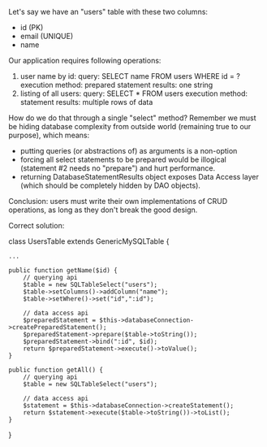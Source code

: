 Let's say we have an "users" table with these two columns: 

- id (PK)
- email (UNIQUE)
- name 

Our application requires following operations:

1. user name by id: 
	query: SELECT name FROM users WHERE id = ?
	execution method: prepared statement
	results: one string
2. listing of all users:
	query: SELECT * FROM users
	execution method: statement
	results: multiple rows of data
	
How do we do that through a single "select" method? Remember we must be hiding database complexity from outside world (remaining true to our purpose), which means:

- putting queries (or abstractions of) as arguments is a non-option
- forcing all select statements to be prepared would be illogical (statement #2 needs no "prepare") and hurt performance.
- returning DatabaseStatementResults object exposes Data Access layer (which should be completely hidden by DAO objects).

Conclusion: users must write their own implementations of CRUD operations, as long as they don't break the good design. 

Correct solution:

class UsersTable extends GenericMySQLTable {

	...
	
	public function getName($id) {
		// querying api
		$table = new SQLTableSelect("users");
		$table->setColumns()->addColumn("name");
		$table->setWhere()->set("id",":id");
		
		// data access api
		$preparedStatement = $this->databaseConnection->createPreparedStatement();
		$preparedStatement->prepare($table->toString());
		$preparedStatement->bind(":id", $id);
		return $preparedStatement->execute()->toValue();
	}
	
	public function getAll() {
		// querying api
		$table = new SQLTableSelect("users");
		
		// data access api
		$statement = $this->databaseConnection->createStatement();
		return $statement->execute($table->toString())->toList();
	}
}